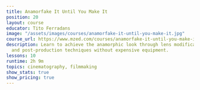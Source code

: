 ```yaml
---
title: Anamorfake It Until You Make It
position: 20
layout: course
educator: Tito Ferradans
image: "/assets/images/courses/anamorfake-it-until-you-make-it.jpg"
course_url: https://www.mzed.com/courses/anamorfake-it-until-you-make-it
description: Learn to achieve the anamorphic look through lens modifications, filters,
  and post-production techniques without expensive equipment.
lessons: 10
runtime: 2h 9m
topics: cinematography, filmmaking
show_stats: true
show_pricing: true
---
```



